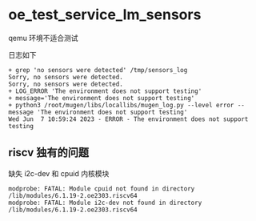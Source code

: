 # oe_test_service_lm_sensors

qemu 环境不适合测试

日志如下

```
+ grep 'no sensors were detected' /tmp/sensors_log
Sorry, no sensors were detected.
Sorry, no sensors were detected.
+ LOG_ERROR 'The environment does not support testing'
+ message='The environment does not support testing'
+ python3 /root/mugen/libs/locallibs/mugen_log.py --level error --message 'The environment does not support testing'
Wed Jun  7 10:59:24 2023 - ERROR - The environment does not support testing
```

## riscv 独有的问题

缺失 i2c-dev 和 cpuid 内核模块

```
modprobe: FATAL: Module cpuid not found in directory /lib/modules/6.1.19-2.oe2303.riscv64
modprobe: FATAL: Module i2c-dev not found in directory /lib/modules/6.1.19-2.oe2303.riscv64
```

